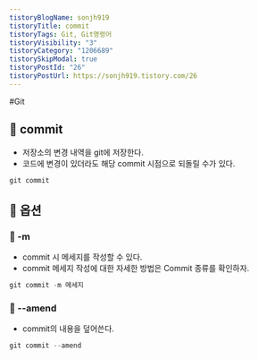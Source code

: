 ```yaml
---
tistoryBlogName: sonjh919
tistoryTitle: commit
tistoryTags: Git, Git명령어
tistoryVisibility: "3"
tistoryCategory: "1206689"
tistorySkipModal: true
tistoryPostId: "26"
tistoryPostUrl: https://sonjh919.tistory.com/26
---
```

#Git 
## 🌈 commit
+ 저장소의 변경 내역을 git에 저장한다.
+ 코드에 변경이 있더라도 해당 commit 시점으로 되돌릴 수가 있다.

```cs
git commit
```

## 🌈 옵션
### 📌 -m
+ commit 시 메세지를 작성할 수 있다.
+ commit 메세지 작성에 대한 자세한 방법은 Commit 종류를 확인하자.
```cs
git commit -m 메세지
```

### 📌 --amend
+ commit의 내용을 덮어쓴다.
```cs
git commit --amend
```
